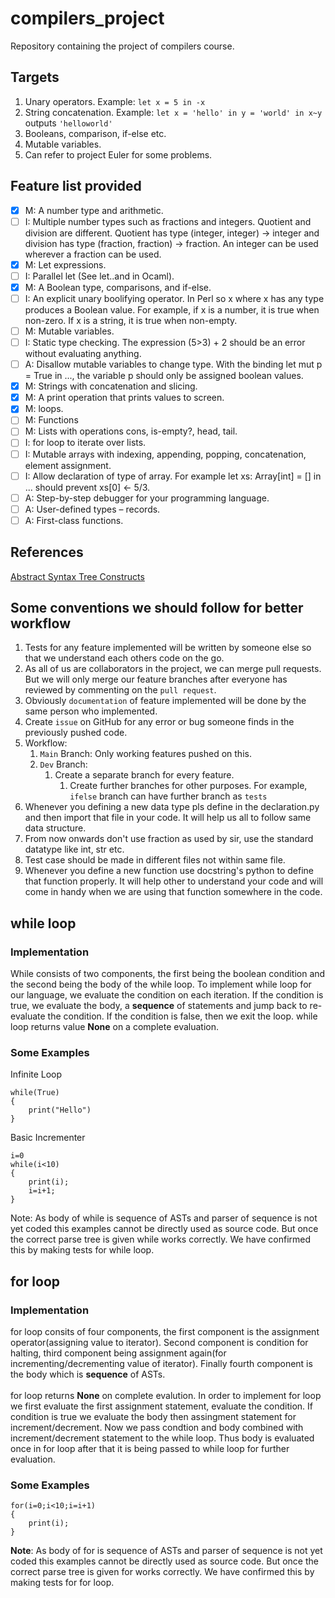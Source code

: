 # compilers_project
Repository containing the project of compilers course.

## Targets
1.  Unary operators. Example:  `let x = 5 in -x`
2.  String concatenation. Example: `let x = 'hello' in y = 'world' in x~y` outputs `'helloworld'`
3.  Booleans, comparison, if-else etc.
4.  Mutable variables.
5.  Can refer to project Euler for some problems.

## Feature list provided
- [x] M: A number type and arithmetic.
- [ ] I: Multiple number types such as fractions and integers. Quotient and division are different. Quotient has type (integer, integer) -> integer and division has type (fraction, fraction) -> fraction. An integer can be used wherever a fraction can be used.
- [x] M: Let expressions.
- [ ] I: Parallel let (See let..and in Ocaml).
- [x] M: A Boolean type, comparisons, and if-else.
- [ ] I: An explicit unary boolifying operator. In Perl so x where x has any type produces a Boolean value. For example, if x is a number, it is true when non-zero. If x is a string, it is true when non-empty.
- [ ] M: Mutable variables.
- [ ] I: Static type checking. The expression (5>3) + 2 should be an error without evaluating anything.
- [ ] A: Disallow mutable variables to change type. With the binding let mut p = True in ..., the variable p should only be assigned boolean values.
- [x] M: Strings with concatenation and slicing.
- [x] M: A print operation that prints values to screen.
- [x] M: loops.
- [ ] M: Functions
- [ ] M: Lists with operations cons, is-empty?, head, tail.
- [ ] I: for loop to iterate over lists.
- [ ] I: Mutable arrays with indexing, appending, popping, concatenation, element assignment.
- [ ] I: Allow declaration of type of array. For example let xs: Array[int] = [] in ... should prevent xs[0] ← 5/3.
- [ ] A: Step-by-step debugger for your programming language.
- [ ] A: User-defined types – records.
- [ ] A: First-class functions.

## References
[Abstract Syntax Tree Constructs](https://docs.python.org/3/library/ast.html)

## Some conventions we should follow for better workflow
1. Tests for any feature implemented will be written by someone else so that we understand each others code on the go.
2. As all of us are collaborators in the project, we can merge pull requests. But we will only merge our feature branches after everyone has reviewed by commenting on the `pull request`.
3. Obviously `documentation` of feature implemented will be done by the same person who implemented.
4. Create `issue` on GitHub for any error or bug someone finds in the previously pushed code.
5. Workflow:
    1. `Main` Branch: Only working features pushed on this. 
    2. `Dev` Branch:
        1. Create a separate branch for every feature.
            1. Create further branches for other purposes. For example, `ifelse` branch can have further branch as `tests`
6. Whenever you defining a new data type pls define in the declaration.py and then import that file in your code. It will help us all to follow same data structure.
7. From now onwards don't use fraction as used by sir, use the standard datatype like int, str etc.
8. Test case should be made in different files not within same file.
9. Whenever you define a new function use docstring's python to define that function properly. It will help other to understand your code and will come in handy when we are using that function somewhere in the code.


## while loop

### Implementation
While consists of two components, the first being the boolean condition and the second being the body of the while loop. To implement while loop for our language, we evaluate the condition on each iteration. If the condition is true, we evaluate the body, a **sequence** of statements and jump back to re-evaluate the condition. If the condition is false, then we exit the loop. while loop returns value **None** on a complete evaluation. 
### Some Examples
Infinite Loop

```commandline
while(True)
{
    print("Hello")
}
```

Basic Incrementer

```commandline
i=0
while(i<10)
{    
    print(i);
    i=i+1;
}
```

Note: As body of while is sequence of ASTs and parser of sequence is not yet coded this examples cannot be directly used as source code. But once the correct parse tree is given while works correctly. We have confirmed this by making tests for while loop. 
## for loop

### Implementation
for loop consits of four components, the first component is the assignment operator(assigning value to iterator). Second component is condition for halting, third component being assignment again(for incrementing/decrementing value of iterator). Finally fourth component is the body which is **sequence** of ASTs. 
<br><br> for loop returns **None** on complete evalution. In order to implement for loop we first evaluate the first assignment statement, evaluate the condition. If condition is true we evaluate the body then assingment statement for increment/decrement. Now we pass condtion and body combined with increment/decrement statement to the while loop. Thus body is evaluated once in for loop after that it is being passed to while loop for further evaluation. 

### Some Examples 

```commandline
for(i=0;i<10;i=i+1)
{
    print(i);
}
```

**Note**: As body of for is sequence of ASTs and parser of sequence is not yet coded this examples cannot be directly used as source code. But once the correct parse tree is given for works correctly. We have confirmed this by making tests for for loop.

